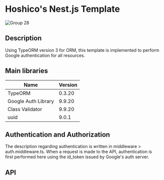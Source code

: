# Hoshico's Nest.js Template
![Group 28](https://github.com/hoshico/nest-typeorm-google-auth/assets/77495217/37c55843-bd9e-4927-95c0-00d5f2fa2b8d)


## Description
Using TypeORM version 3 for ORM, this template is implemented to perform Google authentication for all resources.

## Main libraries

|Name|Version|
|----|-------|
|TypeORM|0.3.20|
|Google Auth Library|9.9.20|
|Class Validator|9.9.20|
|uuid|9.0.1|

## Authentication and Authorization
The description regarding authentication is written in middleware > auth.middleware.ts. When a request is made to the API, authentication is first performed here using the id_token issued by Google's auth server.

## API
